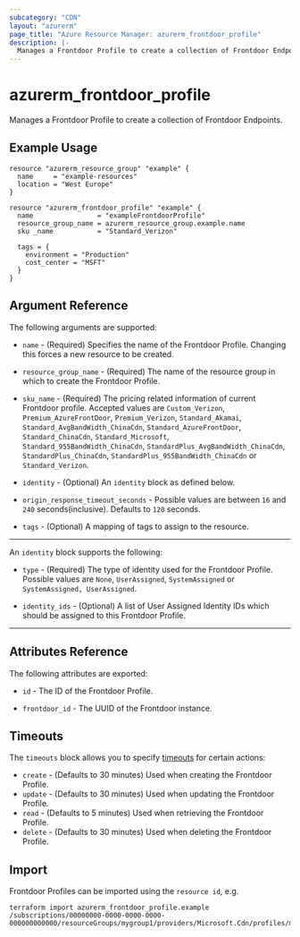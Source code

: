 ```yaml
---
subcategory: "CDN"
layout: "azurerm"
page_title: "Azure Resource Manager: azurerm_frontdoor_profile"
description: |-
  Manages a Frontdoor Profile to create a collection of Frontdoor Endpoints.
---
```


# azurerm_frontdoor_profile

Manages a Frontdoor Profile to create a collection of Frontdoor Endpoints.

## Example Usage

```hcl
resource "azurerm_resource_group" "example" {
  name     = "example-resources"
  location = "West Europe"
}

resource "azurerm_frontdoor_profile" "example" {
  name                = "exampleFrontdoorProfile"
  resource_group_name = azurerm_resource_group.example.name
  sku _name           = "Standard_Verizon"

  tags = {
    environment = "Production"
    cost_center = "MSFT"
  }
}
```

## Argument Reference

The following arguments are supported:

* `name` - (Required) Specifies the name of the Frontdoor Profile. Changing this forces a new resource to be created.

* `resource_group_name` - (Required) The name of the resource group in which to create the Frontdoor Profile.

* `sku_name` - (Required) The pricing related information of current Frontdoor profile. Accepted values are `Custom_Verizon`, `Premium_AzureFrontDoor`, `Premium_Verizon`, `Standard_Akamai`, `Standard_AvgBandWidth_ChinaCdn`, `Standard_AzureFrontDoor`, `Standard_ChinaCdn`, `Standard_Microsoft`, `Standard_955BandWidth_ChinaCdn`, `StandardPlus_AvgBandWidth_ChinaCdn`, `StandardPlus_ChinaCdn`, `StandardPlus_955BandWidth_ChinaCdn` or `Standard_Verizon`.

* `identity` - (Optional) An `identity` block as defined below.

* `origin_response_timeout_seconds` - Possible values are between `16` and `240` seconds(inclusive). Defaults to `120` seconds.

* `tags` - (Optional) A mapping of tags to assign to the resource.

---
An `identity` block supports the following:

* `type` - (Required) The type of identity used for the Frontdoor Profile. Possible values are `None`, `UserAssigned`, `SystemAssigned` or `SystemAssigned, UserAssigned`. 

* `identity_ids` - (Optional) A list of User Assigned Identity IDs which should be assigned to this Frontdoor Profile.

---

## Attributes Reference

The following attributes are exported:

* `id` - The ID of the Frontdoor Profile.

* `frontdoor_id` - The UUID of the Frontdoor instance.

## Timeouts

The `timeouts` block allows you to specify [timeouts](https://www.terraform.io/docs/configuration/resources.html#timeouts) for certain actions:

* `create` - (Defaults to 30 minutes) Used when creating the Frontdoor Profile.
* `update` - (Defaults to 30 minutes) Used when updating the Frontdoor Profile.
* `read` - (Defaults to 5 minutes) Used when retrieving the Frontdoor Profile.
* `delete` - (Defaults to 30 minutes) Used when deleting the Frontdoor Profile.

## Import

Frontdoor Profiles can be imported using the `resource id`, e.g.

```shell
terraform import azurerm_frontdoor_profile.example /subscriptions/00000000-0000-0000-0000-000000000000/resourceGroups/mygroup1/providers/Microsoft.Cdn/profiles/myprofile1
```
